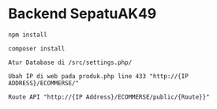 # Backend SepatuAK49

    npm install

    composer install

    Atur Database di /src/settings.php/

    Ubah IP di web pada produk.php line 433 "http://{IP ADDRESS}/ECOMMERSE/"

    Route API "http://{IP Address}/ECOMMERSE/public/{Route}}"
